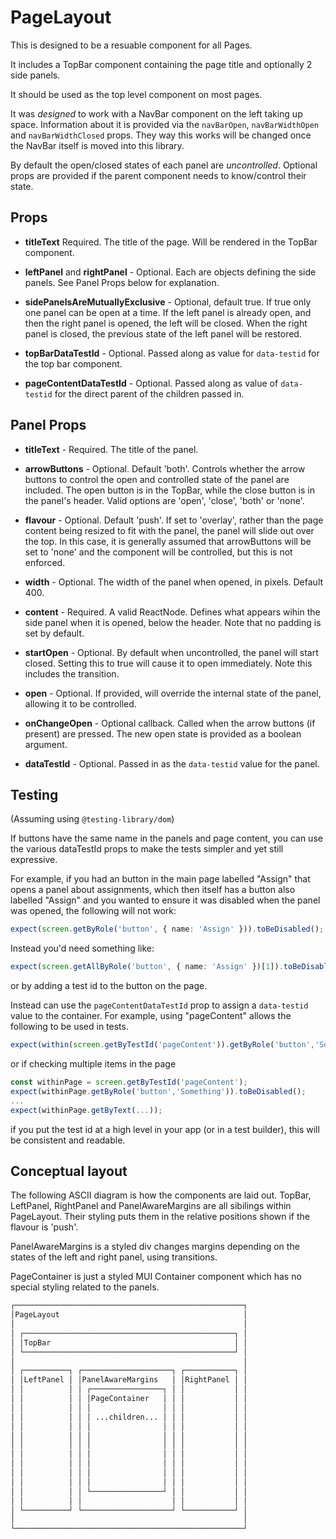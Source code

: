 # PageLayout

This is designed to be a resuable component for all Pages.

It includes a TopBar component containing the page title and optionally 2 side
panels.

It should be used as the top level component on most pages.

It was _designed_ to work with a NavBar component on the left taking up space.
Information about it is provided via the `navBarOpen`, `navBarWidthOpen` and
`navBarWidthClosed` props. They way this works will be changed once the NavBar
itself is moved into this library.

By default the open/closed states of each panel are _uncontrolled_. Optional
props are provided if the parent component needs to know/control their state.

## Props

- **titleText** Required. The title of the page. Will be rendered in the TopBar
  component.

- **leftPanel** and **rightPanel** - Optional. Each are objects defining the
  side panels. See Panel Props below for explanation.

- **sidePanelsAreMutuallyExclusive** - Optional, default true. If true only one
  panel can be open at a time. If the left panel is already open, and then the
  right panel is opened, the left will be closed. When the right panel is
  closed, the previous state of the left panel will be restored.

- **topBarDataTestId** - Optional. Passed along as value for `data-testid` for
  the top bar component.

- **pageContentDataTestId** - Optional. Passed along as value of `data-testid`
  for the direct parent of the children passed in.

## Panel Props

- **titleText** - Required. The title of the panel.

- **arrowButtons** - Optional. Default 'both'. Controls whether the arrow
  buttons to control the open and controlled state of the panel are included.
  The open button is in the TopBar, while the close button is in the panel's
  header. Valid options are 'open', 'close', 'both' or 'none'.

- **flavour** - Optional. Default 'push'. If set to 'overlay', rather than the
  page content being resized to fit with the panel, the panel will slide out
  over the top. In this case, it is generally assumed that arrowButtons will be
  set to 'none' and the component will be controlled, but this is not enforced.

- **width** - Optional. The width of the panel when opened, in pixels. Default
    400.

- **content** - Required. A valid ReactNode. Defines what appears wihin the
  side panel when it is opened, below the header. Note that no padding is set by
  default.

- **startOpen** - Optional. By default when uncontrolled, the panel will start
  closed. Setting this to true will cause it to open immediately. Note this
  includes the transition.

- **open** - Optional. If provided, will override the internal state of the
  panel, allowing it to be controlled.

- **onChangeOpen** - Optional callback. Called when the arrow buttons (if
  present) are pressed. The new open state is provided as a boolean argument.

- **dataTestId** - Optional. Passed in as the `data-testid` value for the
    panel.

## Testing

(Assuming using `@testing-library/dom`)

If buttons have the same name in the panels and page content, you can use the
various dataTestId props to make the tests simpler and yet still expressive.

For example, if you had an button in the main page labelled "Assign" that opens
a panel about assignments, which then itself has a button also labelled "Assign"
and you wanted to ensure it was disabled when the panel was opened, the
following will not work:

```ts
expect(screen.getByRole('button', { name: 'Assign' })).toBeDisabled();
```

Instead you'd need something like:

```ts
expect(screen.getAllByRole('button', { name: 'Assign' })[1]).toBeDisabled();
```

or by adding a test id to the button on the page.

Instead can use the `pageContentDataTestId` prop to assign a `data-testid` value
to the container. For example, using "pageContent" allows the following to be
used in tests.

```ts
expect(within(screen.getByTestId('pageContent')).getByRole('button','Something')).toBeDisabled();
```

or if checking multiple items in the page

```ts
const withinPage = screen.getByTestId('pageContent');
expect(withinPage.getByRole('button','Something')).toBeDisabled();
...
expect(withinPage.getByText(...));
```

if you put the test id at a high level in your app (or in a test builder), this
will be consistent and readable.

## Conceptual layout

The following ASCII diagram is how the components are laid out. TopBar,
LeftPanel, RightPanel and PanelAwareMargins are all sibilings within
PageLayout. Their styling puts them in the relative positions shown if the
flavour is 'push'.

PanelAwareMargins is a styled div changes margins depending on the states of
the left and right panel, using transitions.

PageContainer is just a styled MUI Container component which has no special
styling related to the panels.

```txt
┌───────────────────────────────────────────────────┐
│PageLayout                                         │
│                                                   │
│ ┌───────────────────────────────────────────────┐ │
│ │TopBar                                         │ │
│ └───────────────────────────────────────────────┘ │
│                                                   │
│ ┌──────────┐ ┌────────────────────┐ ┌───────────┐ │
│ │LeftPanel │ │PanelAwareMargins   │ │RightPanel │ │
│ │          │ │ ┌────────────────┐ │ │           │ │
│ │          │ │ │PageContainer   │ │ │           │ │
│ │          │ │ │                │ │ │           │ │
│ │          │ │ │ ...children... │ │ │           │ │
│ │          │ │ │                │ │ │           │ │
│ │          │ │ │                │ │ │           │ │
│ │          │ │ │                │ │ │           │ │
│ │          │ │ │                │ │ │           │ │
│ │          │ │ │                │ │ │           │ │
│ │          │ │ │                │ │ │           │ │
│ │          │ │ │                │ │ │           │ │
│ │          │ │ └────────────────┘ │ │           │ │
│ │          │ │                    │ │           │ │
│ └──────────┘ └────────────────────┘ └───────────┘ │
│                                                   │
└───────────────────────────────────────────────────┘
```
